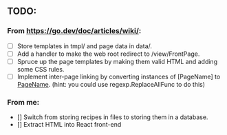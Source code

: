 ## TODO:

### From https://go.dev/doc/articles/wiki/:

- [ ] Store templates in tmpl/ and page data in data/.
- [ ] Add a handler to make the web root redirect to /view/FrontPage.
- [ ] Spruce up the page templates by making them valid HTML and adding some CSS rules.
- [ ] Implement inter-page linking by converting instances of [PageName] to <a href="/view/PageName">PageName</a>. (hint: you could use regexp.ReplaceAllFunc to do this)

### From me:

- [] Switch from storing recipes in files to storing them in a database.
- [] Extract HTML into React front-end
